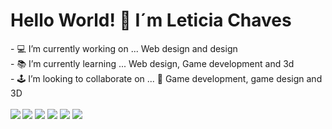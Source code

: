 <h1>Hello World! 🖖 I´m Leticia Chaves</h1>

<div>
         <span> - 💻 I’m currently working on ... Web design and design </span><br>
         <span>- 📚 I’m currently learning ... Web design, Game development and 3d</span><br>
        <span> - 🕹️ I’m looking to collaborate on ... 👾 Game development, game design and 3D</span>
</div>
<br>
<img align="left" src="https://github-readme-stats.vercel.app/api?username=lepleen&show_icons&theme=blueberry&border_radius=none&border-style=none"/>
</div>

<div>
<img src="https://img.shields.io/badge/Gmail-D14836?style=for-the-badge&logo=gmail&logoColor=white"/>
<img src="https://img.shields.io/badge/-Behance-blue?style=for-the-badge&logo=behance&logoColor=white"/>
<img src="https://img.shields.io/badge/Instagram-E4405F?style=for-the-badge&logo=instagram&logoColor=white"/>
<img src="https://img.shields.io/badge/LinkedIn-0077B5?style=for-the-badge&logo=linkedin&logoColor=white"/>
<img src="https://img.shields.io/badge/linktree-39E09B?style=for-the-badge&logo=linktree&logoColor=white"/>
</div>
<!--
**lepleen/Lepleen** is a ✨ _special_ ✨ repository because its `README.md` (this file) appears on your GitHub profile.

Here are some ideas to get you started:

- 🔭 I’m currently working on ... Web design and design 
- 🌱 I’m currently learning ... Web design, Game development and 3d
- 🕹️ I’m looking to collaborate on ...Game development, game design and 3D
- 💬 How to reach me: 
Contact: leticiachavescs@gmail.com
         https://www.behance.net/Lepleen
         https://www.instagram.com/lepleen/?hl=en
- ⚡ Fun fact: ...

Links uteis para depois
https://github.com/anuraghazra/github-readme-stats

Repositório do roteiro desse vídeo: https://github.com/rafaballerini/Perf...
Repositório do meu perfil - https://github.com/rafaballerini/rafa...
Guia de markdown - https://docs.pipz.com/central-de-ajud...
Site de emojis - https://emojipedia.org/search/?q=bag
Repositório do Github Stats - https://github.com/anuraghazra/github...
Site de Badges 1 - https://dev.to/envoy_/150-badges-for-...
Fazedor de gifs - https://picrew.me/image_maker/338224
Passo a passo de como adicionar a cobrinha de commit - https://www.instagram.com/p/CPjUBhXDNEE/
-->
